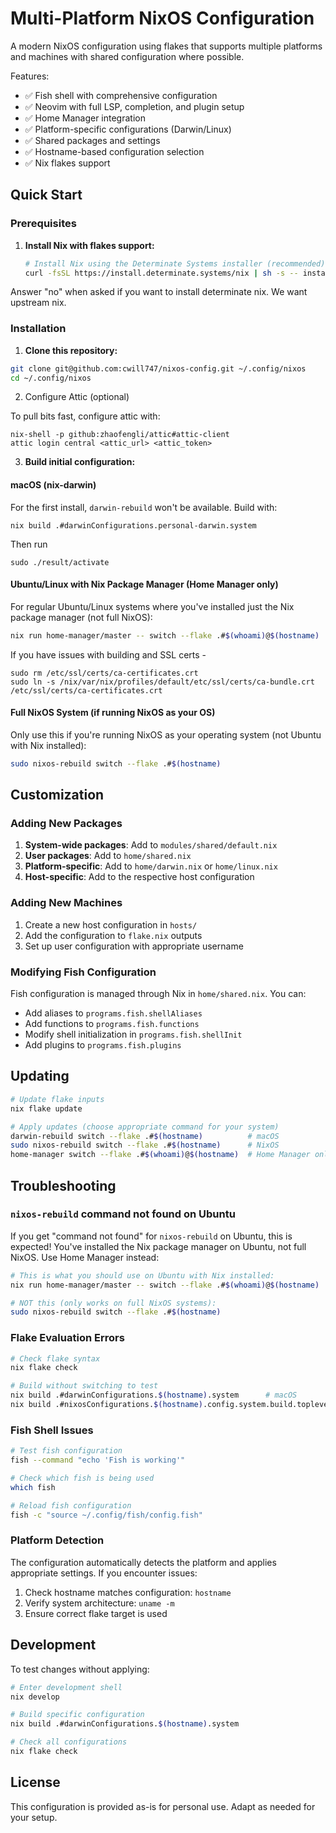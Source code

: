 # Multi-Platform NixOS Configuration

A modern NixOS configuration using flakes that supports multiple platforms and machines with shared configuration where possible.

Features:

- ✅ Fish shell with comprehensive configuration
- ✅ Neovim with full LSP, completion, and plugin setup
- ✅ Home Manager integration
- ✅ Platform-specific configurations (Darwin/Linux)
- ✅ Shared packages and settings
- ✅ Hostname-based configuration selection
- ✅ Nix flakes support

## Quick Start

### Prerequisites

1. **Install Nix with flakes support:**
   ```bash
   # Install Nix using the Determinate Systems installer (recommended)
   curl -fsSL https://install.determinate.systems/nix | sh -s -- install
   ```

Answer "no" when asked if you want to install determinate nix. We want upstream
nix.

### Installation

1. **Clone this repository:**
```bash
git clone git@github.com:cwill747/nixos-config.git ~/.config/nixos
cd ~/.config/nixos
```

2. Configure Attic (optional)

To pull bits fast, configure attic with:

```shell
nix-shell -p github:zhaofengli/attic#attic-client
attic login central <attic_url> <attic_token>
```

3. **Build initial configuration:**

#### macOS (nix-darwin)

For the first install, `darwin-rebuild` won't be available. Build with:

```shell
nix build .#darwinConfigurations.personal-darwin.system
```

Then run
```shell
sudo ./result/activate
```

#### Ubuntu/Linux with Nix Package Manager (Home Manager only)

For regular Ubuntu/Linux systems where you've installed just the Nix package manager (not full NixOS):

```bash
nix run home-manager/master -- switch --flake .#$(whoami)@$(hostname)
```

If you have issues with building and SSL certs - 

```shell
sudo rm /etc/ssl/certs/ca-certificates.crt
sudo ln -s /nix/var/nix/profiles/default/etc/ssl/certs/ca-bundle.crt /etc/ssl/certs/ca-certificates.crt
```

#### Full NixOS System (if running NixOS as your OS)

Only use this if you're running NixOS as your operating system (not Ubuntu with Nix installed):

```bash
sudo nixos-rebuild switch --flake .#$(hostname)
```

## Customization

### Adding New Packages

1. **System-wide packages**: Add to `modules/shared/default.nix`
2. **User packages**: Add to `home/shared.nix`
3. **Platform-specific**: Add to `home/darwin.nix` or `home/linux.nix`
4. **Host-specific**: Add to the respective host configuration

### Adding New Machines

1. Create a new host configuration in `hosts/`
2. Add the configuration to `flake.nix` outputs
3. Set up user configuration with appropriate username

### Modifying Fish Configuration

Fish configuration is managed through Nix in `home/shared.nix`. You can:
- Add aliases to `programs.fish.shellAliases`
- Add functions to `programs.fish.functions`
- Modify shell initialization in `programs.fish.shellInit`
- Add plugins to `programs.fish.plugins`

## Updating

```bash
# Update flake inputs
nix flake update

# Apply updates (choose appropriate command for your system)
darwin-rebuild switch --flake .#$(hostname)          # macOS
sudo nixos-rebuild switch --flake .#$(hostname)      # NixOS
home-manager switch --flake .#$(whoami)@$(hostname)  # Home Manager only
```

## Troubleshooting

### `nixos-rebuild` command not found on Ubuntu
If you get "command not found" for `nixos-rebuild` on Ubuntu, this is expected! You've installed the Nix package manager on Ubuntu, not full NixOS. Use Home Manager instead:

```bash
# This is what you should use on Ubuntu with Nix installed:
nix run home-manager/master -- switch --flake .#$(whoami)@$(hostname)

# NOT this (only works on full NixOS systems):
sudo nixos-rebuild switch --flake .#$(hostname)
```

### Flake Evaluation Errors
```bash
# Check flake syntax
nix flake check

# Build without switching to test
nix build .#darwinConfigurations.$(hostname).system      # macOS
nix build .#nixosConfigurations.$(hostname).config.system.build.toplevel  # NixOS
```

### Fish Shell Issues
```bash
# Test fish configuration
fish --command "echo 'Fish is working'"

# Check which fish is being used
which fish

# Reload fish configuration
fish -c "source ~/.config/fish/config.fish"
```

### Platform Detection
The configuration automatically detects the platform and applies appropriate settings. If you encounter issues:

1. Check hostname matches configuration: `hostname`
2. Verify system architecture: `uname -m`
3. Ensure correct flake target is used

## Development

To test changes without applying:

```bash
# Enter development shell
nix develop

# Build specific configuration
nix build .#darwinConfigurations.$(hostname).system

# Check all configurations
nix flake check
```

## License

This configuration is provided as-is for personal use. Adapt as needed for your setup.
